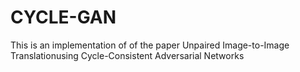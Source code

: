 # CYCLE-GAN
This is an implementation of of the paper Unpaired Image-to-Image Translationusing Cycle-Consistent Adversarial Networks
